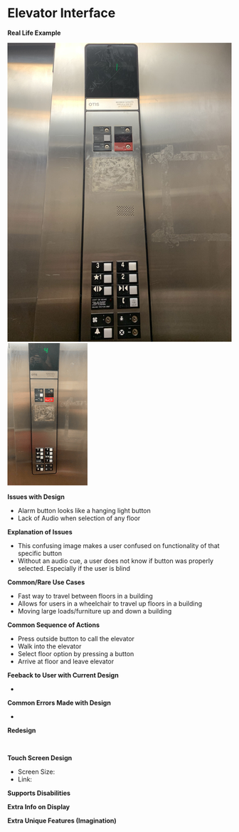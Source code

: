 # Elevator Interface

**Real Life Example**

![](IMG_8745.jpg)
![](WorkingElevator.gif)

**Issues with Design**

- Alarm button looks like a hanging light button
- Lack of Audio when selection of any floor

**Explanation of Issues**

- This confusing image makes a user confused on functionality of that specific button
- Without an audio cue, a user does not know if button was properly selected. Especially if the user is blind

**Common/Rare Use Cases**

- Fast way to travel between floors in a building
- Allows for users in a wheelchair to travel up floors in a building
- Moving large loads/furniture up and down a building

**Common Sequence of Actions**

- Press outside button to call the elevator
- Walk into the elevator
- Select floor option by pressing a button
- Arrive at floor and leave elevator

**Feeback to User with Current Design**

-

**Common Errors Made with Design**

-

**Redesign**

![]()

**Touch Screen Design**

- Screen Size:
- Link:

**Supports Disabilities**

**Extra Info on Display**

**Extra Unique Features (Imagination)**
